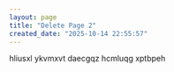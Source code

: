 ```yaml
---
layout: page
title: "Delete Page 2"
created_date: "2025-10-14 22:55:57"
---
```


hliusxl ykvmxvt daecgqz hcmluqg xptbpeh 
